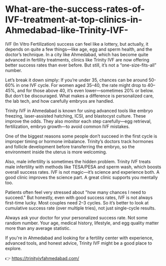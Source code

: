 # What-are-the-success-rates-of-IVF-treatment-at-top-clinics-in-Ahmedabad-like-Trinity-IVF-

IVF (In Vitro Fertilization) success can feel like a lottery, but actually, it depends on quite a few things—like age, egg and sperm health, and the doctor’s technique. In a city like Ahmedabad, which has become quite advanced in fertility treatments, clinics like Trinity IVF are now offering better success rates than ever before. But still, it’s not a “one-size-fits-all” number.

Let’s break it down simply: If you’re under 35, chances can be around 50-60% in one IVF cycle. For women aged 35–40, the rate might drop to 40–45%, and for those above 40, it’s even lower—sometimes 20% or below. But don’t be discouraged. What makes a difference is personalized care, the lab tech, and how carefully embryos are handled.

Trinity IVF in Ahmedabad is known for using advanced tools like embryo freezing, laser-assisted hatching, ICSI, and blastocyst culture. These improve the odds. They also monitor each step carefully—egg retrieval, fertilization, embryo growth—to avoid common IVF mistakes.

One of the biggest reasons some people don’t succeed in the first cycle is improper timing or hormone imbalance. Trinity’s doctors track hormones and follicle development before transferring the embryo, so the environment inside the uterus is more welcoming.

Also, male infertility is sometimes the hidden problem. Trinity IVF treats male infertility with methods like TESA/PESA and sperm wash, which boosts overall success rates. IVF is not magic—it’s science and experience both. A good clinic improves the science part. A great clinic supports you mentally too.

Patients often feel very stressed about "how many chances I need to succeed." But honestly, even with good success rates, IVF is not always first-time lucky. Most couples need 2–3 cycles. So it’s better to look at cumulative success rate (over multiple tries), not just single-cycle results.

Always ask your doctor for your personalized success rate. Not some random number. Your age, medical history, lifestyle, and egg quality matter more than any average statistic.

If you're in Ahmedabad and looking for a fertility center with experience, advanced tools, and honest advice, Trinity IVF might be a good place to explore.

👉 https://trinityivfahmedabad.com/
